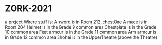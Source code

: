 # ZORK-2021
a project
Where stuff is:
A sword is in Room 212, chestOne
A mace is in Room 204
Helmet is in the Grade 9 common area
Chestplate is in the Grade 10 common area
Feet armour is in the Grade 11 common area
Arm armour is in Grade 12 common area
Shohei is in the UpperTheatre (above the Theatre)
